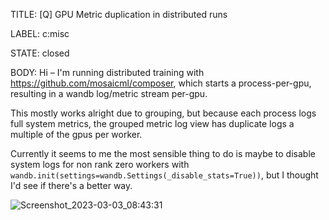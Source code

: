 TITLE:
[Q] GPU Metric duplication in distributed runs

LABEL:
c:misc

STATE:
closed

BODY:
Hi – I'm running distributed training with https://github.com/mosaicml/composer, which starts a process-per-gpu, resulting in a wandb log/metric stream per-gpu.

This mostly works alright due to grouping, but because each process logs full system metrics, the grouped metric log view has duplicate logs a multiple of the gpus per worker.

Currently it seems to me the most sensible thing to do is maybe to disable system logs for non rank zero workers with `wandb.init(settings=wandb.Settings(_disable_stats=True))`, but I thought I'd see if there's a better way. 

![Screenshot_2023-03-03_08:43:31](https://user-images.githubusercontent.com/8343799/222781308-19b2ca03-8388-40e9-859a-38fd81d04ff4.png)


